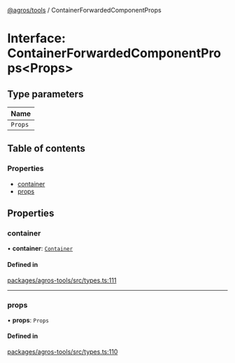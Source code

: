 [@agros/tools](../index.md) / ContainerForwardedComponentProps

# Interface: ContainerForwardedComponentProps<Props\>

## Type parameters

| Name |
| :------ |
| `Props` |

## Table of contents

### Properties

- [container](ContainerForwardedComponentProps.md#container)
- [props](ContainerForwardedComponentProps.md#props)

## Properties

### <a id="container" name="container"></a> container

• **container**: [`Container`](Container.md)

#### Defined in

[packages/agros-tools/src/types.ts:111](https://github.com/agrosjs/agros/blob/ebf79e5/packages/agros-tools/src/types.ts#L111)

___

### <a id="props" name="props"></a> props

• **props**: `Props`

#### Defined in

[packages/agros-tools/src/types.ts:110](https://github.com/agrosjs/agros/blob/ebf79e5/packages/agros-tools/src/types.ts#L110)
